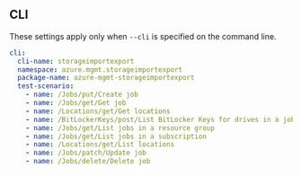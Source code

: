 ## CLI

These settings apply only when `--cli` is specified on the command line.

``` yaml $(cli)
cli:
  cli-name: storageimportexport
  namespace: azure.mgmt.storageimportexport
  package-name: azure-mgmt-storageimportexport
  test-scenario:
    - name: /Jobs/put/Create job
    - name: /Jobs/get/Get job
    - name: /Locations/get/Get locations
    - name: /BitLockerKeys/post/List BitLocker Keys for drives in a job
    - name: /Jobs/get/List jobs in a resource group
    - name: /Jobs/get/List jobs in a subscription
    - name: /Locations/get/List locations
    - name: /Jobs/patch/Update job
    - name: /Jobs/delete/Delete job
```
